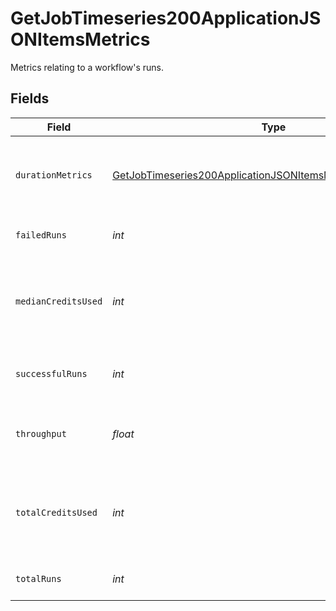 # GetJobTimeseries200ApplicationJSONItemsMetrics

Metrics relating to a workflow's runs.


## Fields

| Field                                                                                                                                                     | Type                                                                                                                                                      | Required                                                                                                                                                  | Description                                                                                                                                               |
| --------------------------------------------------------------------------------------------------------------------------------------------------------- | --------------------------------------------------------------------------------------------------------------------------------------------------------- | --------------------------------------------------------------------------------------------------------------------------------------------------------- | --------------------------------------------------------------------------------------------------------------------------------------------------------- |
| `durationMetrics`                                                                                                                                         | [GetJobTimeseries200ApplicationJSONItemsMetricsDurationMetrics](../../models/operations/GetJobTimeseries200ApplicationJSONItemsMetricsDurationMetrics.md) | :heavy_check_mark:                                                                                                                                        | Metrics relating to the duration of runs for a workflow.                                                                                                  |
| `failedRuns`                                                                                                                                              | *int*                                                                                                                                                     | :heavy_check_mark:                                                                                                                                        | The number of failed runs.                                                                                                                                |
| `medianCreditsUsed`                                                                                                                                       | *int*                                                                                                                                                     | :heavy_check_mark:                                                                                                                                        | The median credits consumed over the current timeseries interval.                                                                                         |
| `successfulRuns`                                                                                                                                          | *int*                                                                                                                                                     | :heavy_check_mark:                                                                                                                                        | The number of successful runs.                                                                                                                            |
| `throughput`                                                                                                                                              | *float*                                                                                                                                                   | :heavy_check_mark:                                                                                                                                        | The average number of runs per day.                                                                                                                       |
| `totalCreditsUsed`                                                                                                                                        | *int*                                                                                                                                                     | :heavy_check_mark:                                                                                                                                        | The total credits consumed over the current timeseries interval.                                                                                          |
| `totalRuns`                                                                                                                                               | *int*                                                                                                                                                     | :heavy_check_mark:                                                                                                                                        | The total number of runs.                                                                                                                                 |